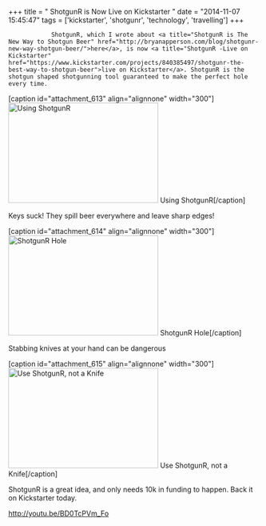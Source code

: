 +++
title = "				ShotgunR is Now Live on Kickstarter		"
date = "2014-11-07 15:45:47"
tags = ['kickstarter', 'shotgunr', 'technology', 'travelling']
+++


				ShotgunR, which I wrote about <a title="ShotgunR is The New Way to Shotgun Beer" href="http://bryanapperson.com/blog/shotgunr-new-way-shotgun-beer/">here</a>, is now <a title="ShotgunR -Live on Kickstarter" href="https://www.kickstarter.com/projects/840385497/shotgunr-the-best-way-to-shotgun-beer">live on Kickstarter</a>. ShotgunR is the shotgun shaped shotgunning tool guaranteed to make the perfect hole every time.

[caption id="attachment_613" align="alignnone" width="300"]<a href="http://bryanapperson.com/wp-content/uploads/2014/11/shotgun1.jpg"><img class="size-medium wp-image-613" src="http://bryanapperson.com/wp-content/uploads/2014/11/shotgun1-300x200.jpg" alt="Using ShotgunR" width="300" height="200" /></a> Using ShotgunR[/caption]

Keys suck! They spill beer everywhere and leave sharp edges!

[caption id="attachment_614" align="alignnone" width="300"]<a href="http://bryanapperson.com/wp-content/uploads/2014/11/shotgun2.jpg"><img class="size-medium wp-image-614" src="http://bryanapperson.com/wp-content/uploads/2014/11/shotgun2-300x200.jpg" alt="ShotgunR Hole" width="300" height="200" /></a> ShotgunR Hole[/caption]

Stabbing knives at your hand can be dangerous

[caption id="attachment_615" align="alignnone" width="300"]<a href="http://bryanapperson.com/wp-content/uploads/2014/11/shotgun3.jpg"><img class="size-medium wp-image-615" src="http://bryanapperson.com/wp-content/uploads/2014/11/shotgun3-300x200.jpg" alt="Use ShotgunR, not a Knife" width="300" height="200" /></a> Use ShotgunR, not a Knife[/caption]

ShotgunR is a great idea, and only needs 10k in funding to happen. Back it on Kickstarter today.

http://youtu.be/BD0TcPVm_Fo		